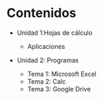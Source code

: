 
# Contenidos

- Unidad 1:Hojas de cálculo
    - Aplicaciones

- Unidad 2: Programas
    - Tema 1: Microsoft Excel
    - Tema 2: Calc
    - Tema 3: Google Drive